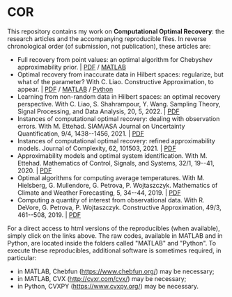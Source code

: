 # COR

This repository contains my work on **Computational Optimal Recovery**: the research articles and the accompanying reproducible files.
In reverse chronological order (of submission, not publication), these articles are:

- Full recovery from point values: an optimal algorithm for Chebyshev approximability prior. |
[PDF](Papers/OR_FullApprox.pdf)
/
[MATLAB](...)
- Optimal recovery from inaccurate data in Hilbert spaces: regularize, but what of the parameter? 
With C. Liao. Constructive Approximation, to appear. | 
[PDF](Papers/ORHilbert_Reg.pdf) 
/ 
[MATLAB](https://htmlpreview.github.io/?https://github.com/foucart/COR/blob/master/MATLAB/web/ORHilbert_Reg_repro.html)
/
[Python](https://htmlpreview.github.io/?https://github.com/foucart/COR/blob/master/Python/web/ORHilbert_Reg_repro.html)
- Learning from non-random data in Hilbert spaces: an optimal recovery perspective.
With C. Liao, S. Shahrampour, Y. Wang. Sampling Theory, Signal Processing, and Data Analysis, 20, 5, 2022. | 
[PDF](Papers/OR_Learning.pdf)
- Instances of computational optimal recovery: dealing with observation errors.
With M. Ettehad. SIAM/ASA Journal on Uncertainty Quantification, 9/4, 1438--1456, 2021.  | 
[PDF](Papers/ICOR_ObsErrors.pdf)
- Instances of computational optimal recovery: refined approximability models. 
Journal of Complexity, 62, 101503, 2021. |
[PDF](Papers/ICOR_Overparametrization.pdf)
- Approximability models and optimal system identification.
With M. Ettehad. Mathematics of Control, Signals, and Systems, 32/1, 19--41, 2020. | 
[PDF](Papers/ORinSI.pdf)
- Optimal algorithms for computing average temperatures.
With M. Hielsberg, G. Mullendore, G. Petrova, P. Wojtaszczyk. 
Mathematics of Climate and Weather Forecasting, 5, 34--44, 2019.  | 
[PDF](Papers/OptAlgo_AveTemp.pdf)
- Computing a quantity of interest from observational data.
With R. DeVore, G. Petrova, P. Wojtaszczyk. Constructive Approximation, 49/3, 461--508, 2019. |
[PDF](Papers/Computing_QoI.pdf)

For a direct access to html versions of the reproducibles (when available), simply click on the links above.
The raw codes, available in MATLAB and in Python, are located inside the folders called "MATLAB" and "Python". 
To execute these reproducibles, additional software is sometimes required, in particular:
- in MATLAB, Chebfun (https://www.chebfun.org/) may be necessary;
- in MATLAB, CVX (http://cvxr.com/cvx/) may be necessary;
- in Python, CVXPY (https://www.cvxpy.org/) may be necessary.
